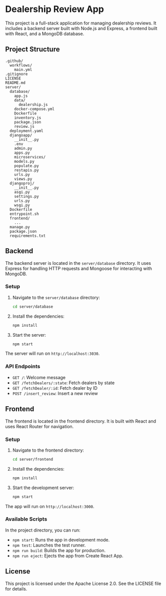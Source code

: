 # Dealership Review App

This project is a full-stack application for managing dealership reviews. It includes a backend server built with Node.js and Express, a frontend built with React, and a MongoDB database.

## Project Structure

```
.github/
  workflows/
    main.yml
.gitignore
LICENSE
README.md
server/
  database/
    app.js
    data/
      dealership.js
    docker-compose.yml
    Dockerfile
    inventory.js
    package.json
    review.js
  deployment.yaml
  djangoapp/
    __init__.py
    .env
    admin.py
    apps.py
    microservices/
    models.py
    populate.py
    restapis.py
    urls.py
    views.py
  djangoproj/
    __init__.py
    asgi.py
    settings.py
    urls.py
    wsgi.py
  Dockerfile
  entrypoint.sh
  frontend/
    ...
  manage.py
  package.json
  requirements.txt
```

## Backend

The backend server is located in the `server/database` directory. It uses Express for handling HTTP requests and Mongoose for interacting with MongoDB.

### Setup

1. Navigate to the `server/database` directory:
   ```sh
   cd server/database
   ```

2. Install the dependencies:
   ```sh
   npm install
   ```

3. Start the server:
   ```sh
   npm start
   ```

The server will run on `http://localhost:3030`.

### API Endpoints

- `GET /`: Welcome message
- `GET /fetchDealers/:state`: Fetch dealers by state
- `GET /fetchDealer/:id`: Fetch dealer by ID
- `POST /insert_review`: Insert a new review

## Frontend

The frontend is located in the frontend directory. It is built with React and uses React Router for navigation.

### Setup

1. Navigate to the frontend directory:
   ```sh
   cd server/frontend
   ```

2. Install the dependencies:
   ```sh
   npm install
   ```

3. Start the development server:
   ```sh
   npm start
   ```

The app will run on `http://localhost:3000`.

### Available Scripts

In the project directory, you can run:

- `npm start`: Runs the app in development mode.
- `npm test`: Launches the test runner.
- `npm run build`: Builds the app for production.
- `npm run eject`: Ejects the app from Create React App.

## License

This project is licensed under the Apache License 2.0. See the LICENSE file for details.
```
